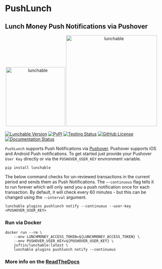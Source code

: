 # PushLunch

## Lunch Money Push Notifications via Pushover

<div align="center">
    <p float="center">
        <img src=https://pushover.net/images/pushover-logo.svg
            width="195" alt="lunchable">
        <img src=https://i.imgur.com/FyKDsG3.png
            width="300" alt="lunchable">
    </p>
</div>

[![Lunchable Version](https://img.shields.io/pypi/v/lunchable?color=blue&label=lunchable)](https://github.com/juftin/lunchable)
[![PyPI](https://img.shields.io/pypi/pyversions/lunchable)](https://pypi.python.org/pypi/lunchable/)
[![Testing Status](https://github.com/juftin/lunchable/actions/workflows/tests.yml/badge.svg?branch=main)](https://github.com/juftin/lunchable/actions/workflows/tests.yml?query=branch%3Amain)
[![GitHub License](https://img.shields.io/github/license/juftin/lunchable?color=blue&label=License)](https://github.com/juftin/lunchable/blob/main/LICENSE)
[![Documentation Status](https://readthedocs.org/projects/lunchable/badge/?version=latest)](https://lunchable.readthedocs.io/en/latest/?badge=latest)

`PushLunch` supports Push Notifications via [Pushover](https://pushover.net). Pushover supports iOS
and Android Push notifications. To get started just provide your Pushover
`User Key` directly or via the `PUSHOVER_USER_KEY` environment variable.

```shell
pip install lunchable
```

The below command checks for un-reviewed transactions in the current period and sends them as Push
Notifications. The `–-continuous` flag tells it to run forever which will only send you a push
notification once for each transaction. By default, it will check every 60 minutes - but this can be
changed using the `-–interval` argument.

```shell
lunchable plugins pushlunch notify --continuous --user-key <PUSHOVER_USER_KEY>
```

### Run via Docker

```shell
docker run --rm \
    --env LUNCHMONEY_ACCESS_TOKEN=${LUNCHMONEY_ACCESS_TOKEN} \
    --env PUSHOVER_USER_KEY=${PUSHOVER_USER_KEY} \
    juftin/lunchable:latest \
    lunchable plugins pushlunch notify --continuous
```

### More info on the [ReadTheDocs](https://lunchable.readthedocs.io/en/latest/pushlunch.html)
